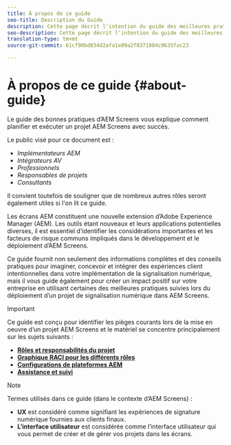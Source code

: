 ```yaml
---
title: À propos de ce guide
seo-title: Description du Guide
description: Cette page décrit l'intention du guide des meilleures pratiques
seo-description: Cette page décrit l'intention du guide des meilleures pratiques
translation-type: tm+mt
source-git-commit: 61cf90bd834d2afa1e09a2f8371984c9635fac23

---
```



# À propos de ce guide {#about-guide}

Le guide des bonnes pratiques d’AEM Screens vous explique comment planifier et exécuter un projet AEM Screens avec succès.

Le public visé pour ce document est :

* *Implémentateurs AEM*
* *Intégrateurs AV*
* *Professionnels*
* *Responsables de projets*
* *Consultants*

Il convient toutefois de souligner que de nombreux autres rôles seront également utiles si l'on lit ce guide.

Les écrans AEM constituent une nouvelle extension d’Adobe Experience Manager (AEM). Les outils étant nouveaux et leurs applications potentielles diverses, il est essentiel d’identifier les considérations importantes et les facteurs de risque communs impliqués dans le développement et le déploiement d’AEM Screens.

Ce guide fournit non seulement des informations complètes et des conseils pratiques pour imaginer, concevoir et intégrer des expériences client intentionnelles dans votre implémentation de la signalisation numérique, mais il vous guide également pour créer un impact positif sur votre entreprise en utilisant certaines des meilleures pratiques suivies lors du déploiement d’un projet de signalisation numérique dans AEM Screens.
>[!IMPORTANT]
> Ce guide est conçu pour identifier les pièges courants lors de la mise en oeuvre d’un projet AEM Screens et le matériel se concentre principalement sur les sujets suivants :
>
> * **[Rôles et responsabilités du projet](roles-responsibilities.md)**
> * **[Graphique RACI pour les différents rôles](roles-responsibilities.md#raci-chart)**
> * **[Configurations de plateformes AEM](aem-platform-configurations.md)**
> * **[Assistance et suivi](support-monitoring.md)**


>[!NOTE]
> Termes utilisés dans ce guide (dans le contexte d’AEM Screens) :
>
> * **UX** est considéré comme signifiant les expériences de signature numérique fournies aux clients finaux.
> * **L’interface utilisateur** est considérée comme l’interface utilisateur qui vous permet de créer et de gérer vos projets dans les écrans.

